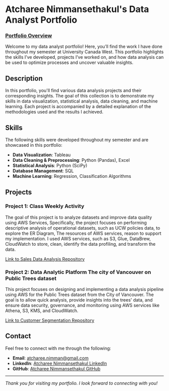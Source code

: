 # Atcharee Nimmansethakul's Data Analyst Portfolio

### [Portfolio Overview](https://atchareen.github.io/)
Welcome to my data analyst portfolio! Here, you’ll find the work I have done throughout my semester at University Canada West. This portfolio highlights the skills I’ve developed, projects I’ve worked on, and how data analysis can be used to optimize processes and uncover valuable insights.

## Description
In this portfolio, you'll find various data analysis projects and their corresponding insights. The goal of this collection is to demonstrate my skills in data visualization, statistical analysis, data cleaning, and machine learning. Each project is accompanied by a detailed explanation of the methodologies used and the results I achieved.

## Skills
The following skills were developed throughout my semester and are showcased in this portfolio:

- **Data Visualization**: Tableau
- **Data Cleaning & Preprocessing**: Python (Pandas), Excel
- **Statistical Analysis**: Python (SciPy)
- **Database Management**: SQL
- **Machine Learning**: Regression, Classification Algorithms

## Projects

### Project 1: Class Weekly Activity
The goal of this project is to analyze datasets and improve data quality using AWS Services, Specifically, the project focuses on performing descriptive analysis of operational datasets, such as UCW policies data, to explore the ER Diagram, The resources of AWS services, reason to support my implementation.
I used AWS services, such as S3, Glue, DataBrew, CloudWatch to store, clean, identify the data profiling, and transform the data.

[Link to Sales Data Analysis Repository](https://github.com/yourusername/sales-data-analysis)

### Project 2: Data Analytic Platform The city of Vancouver on Public Trees dataset
This project focuses on designing and implementing a data analysis pipeline using AWS for the Public Trees dataset from the City of Vancouver. The goal is to allow quick analysis, provide insights into the trees' data, and ensure data security, governance, and monitoring using AWS services like Athena, S3, KMS, and CloudWatch.

[Link to Customer Segmentation Repository](https://github.com/yourusername/customer-segmentation)


## Contact
Feel free to connect with me through the following:
- **Email**: [atcharee.nimman@gmail.com](mailto:atcharee.nimman@gmail.com/)
- **LinkedIn**: [Atcharee Nimmansethakul LinkedIn](https://www.linkedin.com/in/atcharee-nim/)
- **GitHub**: [Atcharee Nimmansethakul GitHub](https://atchareen.github.io/data-analyst-atcharee/)

---

*Thank you for visiting my portfolio. I look forward to connecting with you!*

